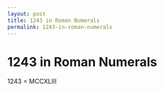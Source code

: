 ```yaml
---
layout: post
title: 1243 in Roman Numerals
permalink: 1243-in-roman-numerals
---
```


# 1243 in Roman Numerals

1243 = MCCXLIII
